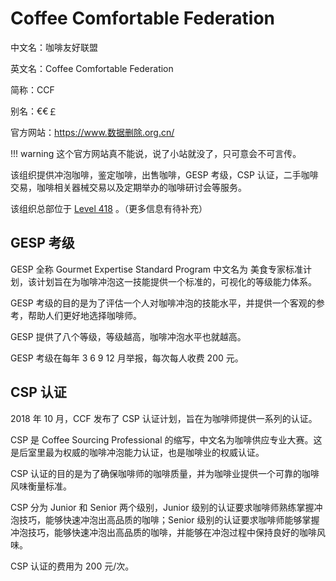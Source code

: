 # Coffee Comfortable Federation

中文名：咖啡友好联盟

英文名：Coffee Comfortable Federation

简称：CCF

别名：€€￡ 

官方网站：<https://www.数据删除.org.cn/> 

!!! warning 
    这个官方网站真不能说，说了小站就没了，只可意会不可言传。

该组织提供冲泡咖啡，鉴定咖啡，出售咖啡，GESP 考级，CSP 认证，二手咖啡交易，咖啡相关器械交易以及定期举办的咖啡研讨会等服务。

该组织总部位于 [Level 418](https://chocolateater.github.io/Levels/Level_FD-418) 。（更多信息有待补充）

## GESP 考级

GESP 全称 Gourmet Expertise Standard Program 中文名为 美食专家标准计划，该计划旨在为咖啡冲泡这一技能提供一个标准的，可视化的等级能力体系。

GESP 考级的目的是为了评估一个人对咖啡冲泡的技能水平，并提供一个客观的参考，帮助人们更好地选择咖啡师。

GESP 提供了八个等级，等级越高，咖啡冲泡水平也就越高。

GESP 考级在每年 3 6 9 12 月举报，每次每人收费 200 元。

## CSP 认证

2018 年 10 月，CCF 发布了 CSP 认证计划，旨在为咖啡师提供一系列的认证。

CSP 是 Coffee Sourcing Professional 的缩写，中文名为咖啡供应专业大赛。这是后室里最为权威的咖啡冲泡能力认证，也是咖啡业的权威认证。

CSP 认证的目的是为了确保咖啡师的咖啡质量，并为咖啡业提供一个可靠的咖啡风味衡量标准。

CSP 分为 Junior 和 Senior 两个级别，Junior 级别的认证要求咖啡师熟练掌握冲泡技巧，能够快速冲泡出高品质的咖啡；Senior 级别的认证要求咖啡师能够掌握冲泡技巧，能够快速冲泡出高品质的咖啡，并能够在冲泡过程中保持良好的咖啡风味。

CSP 认证的费用为 200 元/次。